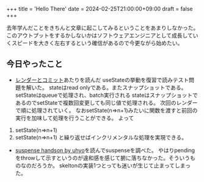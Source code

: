 +++
title = 'Hello There'
date = 2024-02-25T21:00:00+09:00
draft = false
+++

去年学んだことをきちんと文章に起こしてみるということをあまりしなかった。
このアウトプットをするかしないかはソフトウェアエンジニアとして成長していくスピードを大きく左右するという確信があるので今更ながら始めたい。

## 今日やったこと
* [レンダーとコミット](https://ja.react.dev/learn/render-and-commit)あたりを読んだ
useStateの挙動を復習で読みテスト問題を解いた。
stateはread onlyである。またスナップショットである。
setStateはqueueで処理され、batch実行される
stateはスナップショットであるのでsetStateで複数回変更しても同じ値で処理される。
次回のレンダーで順に処理されていく。
なおsetState(n=>n+1)みたいに関数を渡すと前回の実行を加味して処理を行うことができる。
よって
1. setState(n=>n+1)
2. setState(n=>n+1)
と繰り返せばインクリメンタルな処理を実現できる。

* [suspense handson by uhyo](https://zenn.dev/uhyo/books/react-concurrent-handson)を読んでsuspenseを調べた。
やはりpendingをthrowして示すというのが違和感を感じて腑に落ちなかった。そういうものなのだろうか。
skeltonの実装1つとっても迷いが生じて止まってしまった。
